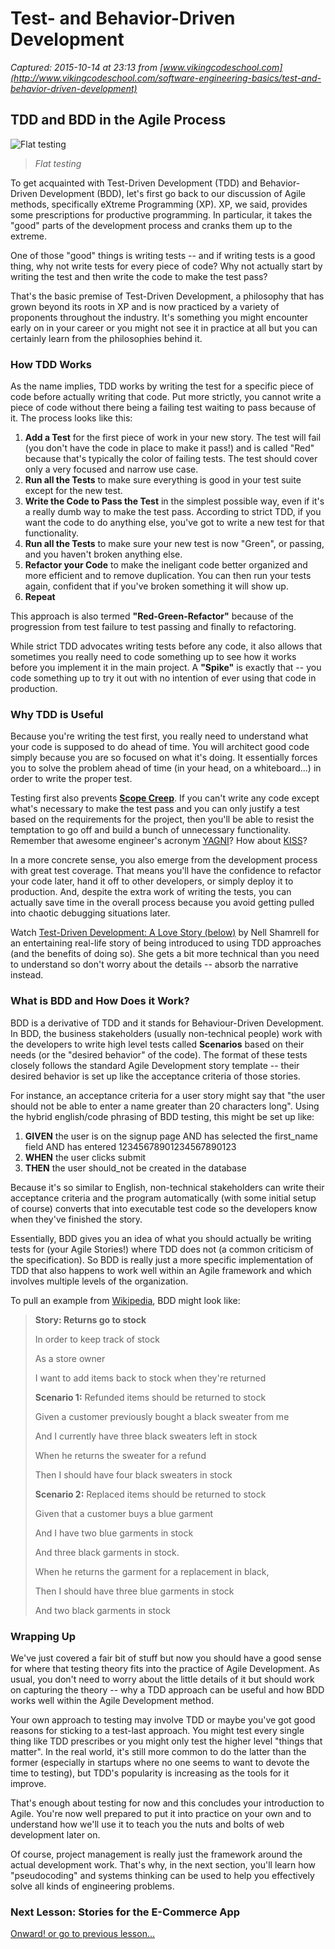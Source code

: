 # Test- and Behavior-Driven Development

_Captured: 2015-10-14 at 23:13 from [www.vikingcodeschool.com](http://www.vikingcodeschool.com/software-engineering-basics/test-and-behavior-driven-development)_

## TDD and BDD in the Agile Process

![Flat testing](http://s3.amazonaws.com/viking_education/web_development/prep_engineering/flat_testing_small.jpg)

> _Flat testing_

To get acquainted with Test-Driven Development (TDD) and Behavior-Driven Development (BDD), let's first go back to our discussion of Agile methods, specifically eXtreme Programming (XP). XP, we said, provides some prescriptions for productive programming. In particular, it takes the "good" parts of the development process and cranks them up to the extreme.

One of those "good" things is writing tests -- and if writing tests is a good thing, why not write tests for every piece of code? Why not actually start by writing the test and then write the code to make the test pass?

That's the basic premise of Test-Driven Development, a philosophy that has grown beyond its roots in XP and is now practiced by a variety of proponents throughout the industry. It's something you might encounter early on in your career or you might not see it in practice at all but you can certainly learn from the philosophies behind it.

### How TDD Works

As the name implies, TDD works by writing the test for a specific piece of code before actually writing that code. Put more strictly, you cannot write a piece of code without there being a failing test waiting to pass because of it. The process looks like this:

  1. **Add a Test** for the first piece of work in your new story. The test will fail (you don't have the code in place to make it pass!) and is called "Red" because that's typically the color of failing tests. The test should cover only a very focused and narrow use case.
  2. **Run all the Tests** to make sure everything is good in your test suite except for the new test.
  3. **Write the Code to Pass the Test** in the simplest possible way, even if it's a really dumb way to make the test pass. According to strict TDD, if you want the code to do anything else, you've got to write a new test for that functionality.
  4. **Run all the Tests** to make sure your new test is now "Green", or passing, and you haven't broken anything else.
  5. **Refactor your Code** to make the ineligant code better organized and more efficient and to remove duplication. You can then run your tests again, confident that if you've broken something it will show up.
  6. **Repeat**

This approach is also termed **"Red-Green-Refactor"** because of the progression from test failure to test passing and finally to refactoring.

While strict TDD advocates writing tests before any code, it also allows that sometimes you really need to code something up to see how it works before you implement it in the main project. A **"Spike"** is exactly that -- you code something up to try it out with no intention of ever using that code in production.

### Why TDD is Useful

Because you're writing the test first, you really need to understand what your code is supposed to do ahead of time. You will architect good code simply because you are so focused on what it's doing. It essentially forces you to solve the problem ahead of time (in your head, on a whiteboard...) in order to write the proper test.

Testing first also prevents **[Scope Creep](http://en.wikipedia.org/wiki/Scope_creep)**. If you can't write any code except what's necessary to make the test pass and you can only justify a test based on the requirements for the project, then you'll be able to resist the temptation to go off and build a bunch of unnecessary functionality. Remember that awesome engineer's acronym [YAGNI](http://en.wikipedia.org/wiki/You_aren't_gonna_need_it)? How about [KISS](http://en.wikipedia.org/wiki/KISS_principle)?

In a more concrete sense, you also emerge from the development process with great test coverage. That means you'll have the confidence to refactor your code later, hand it off to other developers, or simply deploy it to production. And, despite the extra work of writing the tests, you can actually save time in the overall process because you avoid getting pulled into chaotic debugging situations later.

Watch [Test-Driven Development: A Love Story (below)](https://www.youtube.com/watch?v=nBtO1UOK9Hs) by Nell Shamrell for an entertaining real-life story of being introduced to using TDD approaches (and the benefits of doing so). She gets a bit more technical than you need to understand so don't worry about the details -- absorb the narrative instead.

### What is BDD and How Does it Work?

BDD is a derivative of TDD and it stands for Behaviour-Driven Development. In BDD, the business stakeholders (usually non-technical people) work with the developers to write high level tests called **Scenarios** based on their needs (or the "desired behavior" of the code). The format of these tests closely follows the standard Agile Development story template -- their desired behavior is set up like the acceptance criteria of those stories.

For instance, an acceptance criteria for a user story might say that "the user should not be able to enter a name greater than 20 characters long". Using the hybrid english/code phrasing of BDD testing, this might be set up like:

  1. **GIVEN** the user is on the signup page AND has selected the first_name field AND has entered 12345678901234567890123
  2. **WHEN** the user clicks submit
  3. **THEN** the user should_not be created in the database

Because it's so similar to English, non-technical stakeholders can write their acceptance criteria and the program automatically (with some initial setup of course) converts that into executable test code so the developers know when they've finished the story.

Essentially, BDD gives you an idea of what you should actually be writing tests for (your Agile Stories!) where TDD does not (a common criticism of the specification). So BDD is really just a more specific implementation of TDD that also happens to work well within an Agile framework and which involves multiple levels of the organization.

To pull an example from [Wikipedia](http://www.vikingcodeschool.com/software-engineering-basics/http://localhost:3000/web-engineering/behavior-and-test-driven-development), BDD might look like:

> **Story: Returns go to stock**
> 
> In order to keep track of stock
> 
> As a store owner
> 
> I want to add items back to stock when they're returned
> 
> **Scenario 1:** Refunded items should be returned to stock
> 
> Given a customer previously bought a black sweater from me
> 
> And I currently have three black sweaters left in stock
> 
> When he returns the sweater for a refund
> 
> Then I should have four black sweaters in stock
> 
> **Scenario 2:** Replaced items should be returned to stock
> 
> Given that a customer buys a blue garment
> 
> And I have two blue garments in stock
> 
> And three black garments in stock.
> 
> When he returns the garment for a replacement in black,
> 
> Then I should have three blue garments in stock
> 
> And two black garments in stock

### Wrapping Up

We've just covered a fair bit of stuff but now you should have a good sense for where that testing theory fits into the practice of Agile Development. As usual, you don't need to worry about the little details of it but should work on capturing the theory -- why a TDD approach can be useful and how BDD works well within the Agile Development method.

Your own approach to testing may involve TDD or maybe you've got good reasons for sticking to a test-last approach. You might test every single thing like TDD prescribes or you might only test the higher level "things that matter". In the real world, it's still more common to do the latter than the former (especially in startups where no one seems to want to devote the time to testing), but TDD's popularity is increasing as the tools for it improve.

That's enough about testing for now and this concludes your introduction to Agile. You're now well prepared to put it into practice on your own and to understand how we'll use it to teach you the nuts and bolts of web development later on.

Of course, project management is really just the framework around the actual development work. That's why, in the next section, you'll learn how "pseudocoding" and systems thinking can be used to help you effectively solve all kinds of engineering problems.

###  Next Lesson: Stories for the E-Commerce App 

[ Onward! ](http://www.vikingcodeschool.com/software-engineering-basics/stories-for-the-e-commerce-app) [ or go to previous lesson... ](http://www.vikingcodeschool.com/software-engineering-basics/introduction-to-software-testing)
